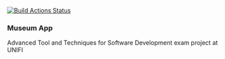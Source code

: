 [![Build Actions Status](https://github.com/pisalore/attsw-exam/workflows/build/badge.svg)](https://github.com/pisalore/attsw-exam/actions)

### Museum App
Advanced Tool and Techniques for Software Development exam project at UNIFI
